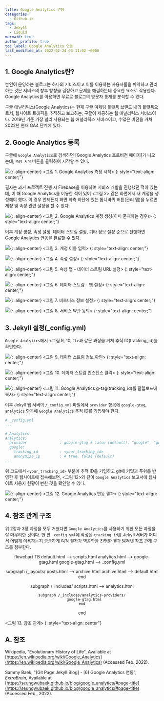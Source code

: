 ```yaml
---
title: Google Analytics 연동
categories:
  - Github.io
tags:
  - Jekyll
  - Liquid
mermaid: true
author_profile: true
toc_label: Google Analytics 연동
last_modified_at: 2022-02-24 03:11:02 +0900
---
```

## 1. Google Analytics란?
본인이 운영하는 블로그는 하나의 서비스이고 이를 이용하는 사용자들을 파악하고 관리하는 것은 서비스의 향후 방향을 결정하고 문제를 해결하는데 중요한 요소로 작용한다. Google Analytics를 이용하면 무료로 블로그의 방문자 통계를 분석할 수 있다.

구글 애널리틱스(Google Analytics)는 현재 구글 마케팅 플랫폼 브랜드 내의 플랫폼으로서, 웹사이트 트래픽을 추적하고 보고하는, 구글이 제공하는 웹 애널리틱스 서비스이다. 2019년 기준 가장 널리 사용되는 웹 애널리틱스 서비스이고, 수많은 버전을 거쳐 2022년 현재 GA4 단계에 있다.

## 2. Google Analytics 등록
구글에 `Google Analytics`로 검색하면 [Google Analytics 프로비전 페이지]가 나오는데, `측정 시작` 버튼을 클릭하여 시작할 수 있다.

![](https://drive.google.com/uc?export=view&id=1QghcB7JMPJRoTBjI3s_BtLTjH98AAMeP){: .align-center}
<그림 1. Google Analytics 측정 시작>
{: style="text-align: center;"}

필자는 과거 프로젝트 진행 시 Firebase을 이용하여 서비스 개발을 진행했던 적이 있는데, 이 때 Google Analytics를 이용한 적이 있어 <그림 2> 같은 화면에서 새 계정을 생성해야 했다. 이 경우 언제든지 화면 좌측 하단에 있는 톱니바퀴 버튼(관리 탭)을 누르면 계정 및 속성 관련 설정을 할 수 있다.

![](https://drive.google.com/uc?export=view&id=1xUeDxo_IDNMfP3N867LrVzga-vZgHPCP){: .align-center}
<그림 2. Google Analytics 계정 생성(이미 존재하는 경우)>
{: style="text-align: center;"}

이후 계정 생성, 속성 설정, 데이터 스트림 설정, 기타 정보 설정 순으로 진행하면 Google Analytics 연동을 완료할 수 있다.

![](https://drive.google.com/uc?export=view&id=1_xh__elw0-XnPv-7iQ9Bi3qCFeWhBJ_-){: .align-center}
<그림 3. 계정 이름 입력>
{: style="text-align: center;"}

![](https://drive.google.com/uc?export=view&id=1DKmin3xsrg0NTdvknwYGGZE-YgjFUmfQ){: .align-center}
<그림 4. 속성 설정>
{: style="text-align: center;"}

![](https://drive.google.com/uc?export=view&id=1MN6OqcNe_Dpnn5fSjB_GLHS76UXR6O73){: .align-center}
<그림 5. 속성 탭 - 데이터 스트림 URL 설정>
{: style="text-align: center;"}

![](https://drive.google.com/uc?export=view&id=1RdsCR0H--QjJb1CcrDzT2o8HPOHWKYcP){: .align-center}
<그림 6. 데이터 스트림 - 웹 설정>
{: style="text-align: center;"}

![](https://drive.google.com/uc?export=view&id=1fTD02_8JbIhue0EvkbCjZd-v-73cKEoW){: .align-center}
<그림 7. 비즈니스 정보 설정>
{: style="text-align: center;"}

![](https://drive.google.com/uc?export=view&id=1qLGEhv1gVcBAVf3BtbzmwPDBIjoxq2-Z){: .align-center}
<그림 8. 서비스 약관 동의>
{: style="text-align: center;"}

## 3. Jekyll 설정(_config.yml)
`Google Analytics`에서 <그림 9, 10, 11>과 같은 과정을 거쳐 추적 ID(tracking_id)를 확인한다.

![](https://drive.google.com/uc?export=view&id=1IqSMvcAxLNi9sFtk3kUk93z3vFRQxbEX){: .align-center}
<그림 9. 데이터 스트림 정보 확인>
{: style="text-align: center;"}

![](https://drive.google.com/uc?export=view&id=1e3zm2PhtNnQxe-scZWUIBsUJUgrSkbJ2){: .align-center}
<그림 10. 데이터 스트림 인스턴스 클릭>
{: style="text-align: center;"}

![](https://drive.google.com/uc?export=view&id=1cMv7B5hw1e1VFhJCV_I3tPPCOm8wswmI){: .align-center}
<그림 11. Google Analytics g-tag(tracking_id)를 클립보드에 복사>
{: style="text-align: center;"}

이후 Jekyll 웹 서버의 `/_config.yml` 파일에서 `provider` 항목에 `google-gtag`, `analytics` 항목에 `Google Analytics` 추적 ID를 기입해야 한다.

```yml
# _config.yml
...

# Analytics
analytics:
  provider               : google-gtag # false (default), "google", "google-universal", "google-gtag", "custom"
  google:
    tracking_id          : <your_tracking_id>
    anonymize_ip         : # true, false (default)
...
```

위 코드에서 `<your_tracking_id>` 부분에 추적 ID를 기입하고 git에 커밋과 푸쉬를 반영한 후 웹사이트에 접속해보면, <그림 12>와 같이 `Google Analytics` 보고서에 웹사이트 사용자 현황이 변한 것을 확인할 수 있다.

![](https://drive.google.com/uc?export=view&id=1rV6ede-hRgYU3PeDVglyF5n_ypX2HdbF){: .align-center}
<그림 12. Google Analytics 연동 결과>
{: style="text-align: center;"}

## 4. 참조 관계 구조
위 2장과 3장 과정을 모두 거쳤다면 `Google Analytics`를 사용하기 위한 모든 과정을 잘 마무리한 것이다. 한 편 `_config.yml`에 작성된 `tracking_id`를 Jekyll 서버가 어디서 어떻게 이용하는지 궁금하게 여겨 필자가 역공학을 진행한 결과 밝혀낸 참조 관계 구조를 첨부한다.

<div class="mermaid" align="center">
flowchart TB
  default.html --> scripts.html
  analytics.html --> google-gtag.html
  google-gtag.html --> _config.yml

  subgraph /_layouts/
    posts.html --> archive.html
    archive.html --> default.html
  end

  subgraph /_includes/
    scripts.html --> analytics.html

    subgraph /_includes/analytics-providers/
      google-gtag.html
    end
  end
</div>
<그림 13. 참조 관계>
{: style="text-align: center"}


## A. 참조
Wikipedia, "Evolutionary History of Life", Available at [https://en.wikipedia.org/wiki/Google_Analytics](https://en.wikipedia.org/wiki/Google_Analytics) (Accessed Feb. 2022).

Sammy Baek, "[Git Page Jekyll Blog] - [6] Google Analytics 연동", *ExtraBrain*, Available at [https://seungwubaek.github.io/blog/google_analytics/#page-title](https://seungwubaek.github.io/blog/google_analytics/#page-title) (Accessed Feb., 2022).
